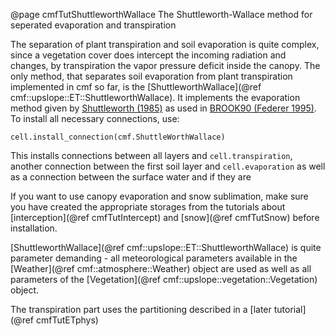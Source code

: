@page cmfTutShuttleworthWallace The Shuttleworth-Wallace method for seperated evaporation and transpiration

The separation of plant transpiration and soil evaporation is quite
complex, since a vegetation cover does intercept the incoming radiation
and changes, by transpiration the vapor pressure deficit inside the
canopy. The only method, that separates soil evaporation from plant
transpiration implemented in cmf so far, is the
[ShuttleworthWallace](@ref cmf::upslope::ET::ShuttleworthWallace). It
implements the evaporation method given by [Shuttleworth
(1985)](http://tlaxiaco.sdsu.edu/shuttleworthwallace.pdf) as used in
[BROOK90 (Federer 1995)](http://www.ecoshift.net/brook/brook90.htm). To
install all necessary connections, use:

~~~~~~~~~~~~~{.py}
cell.install_connection(cmf.ShuttleWorthWallace)
~~~~~~~~~~~~~

This installs connections between all layers and `cell.transpiration`, another
connection between the first soil layer and `cell.evaporation` as well as a connection
between the surface water and if they are

If you want to use canopy evaporation and snow sublimation, make sure
you have created the appropriate storages from the tutorials
about [interception](@ref cmfTutIntercept) and [snow](@ref cmfTutSnow) before installation.

[ShuttleworthWallace](@ref cmf::upslope::ET::ShuttleworthWallace) is
quite parameter demanding - all meteorological parameters available in
the [Weather](@ref cmf::atmosphere::Weather) object are used as
well as all parameters of the [Vegetation](@ref cmf::upslope::vegetation::Vegetation) object.

The transpiration part uses the partitioning described in a [later tutorial](@ref cmfTutETphys)



